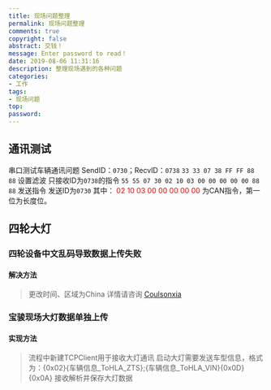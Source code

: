 ```yaml
---
title: 现场问题整理
permalink: 现场问题整理
comments: true
copyright: false
abstract: 交钱！
message: Enter password to read！
date: 2019-08-06 11:31:16
description: 整理现场遇到的各种问题
categories:
- 工作
tags:
- 现场问题
top:
password:
---
```

## 通讯测试
串口测试车辆通讯问题
SendID：`0730`；RecvID：`0738`
`33 33 07 38 FF FF 88 88` 设置滤波 只接收ID为`0738`的指令
`55 55 07 30 02 10 03 00 00 00 00 00 88 88` 发送指令 发送ID为`0730`
其中：<font color="#FF0000"> 02 10 03 00 00 00 00 00 </font> 为CAN指令，第一位为长度位。

## 四轮大灯
### 四轮设备中文乱码导致数据上传失败
#### 解决方法
> 更改时间、区域为China 详情请咨询 [Coulsonxia](mailto:coulson@bbkco.com.cn)
### 宝骏现场大灯数据单独上传
#### 实现方法
> 流程中新建TCPClient用于接收大灯通讯
> 启动大灯需要发送车型信息，格式为：{0x02}{车辆信息_ToHLA_ZTS};{车辆信息_ToHLA_VIN}{0x0D}{0x0A}
> 接收解析并保存大灯数据
